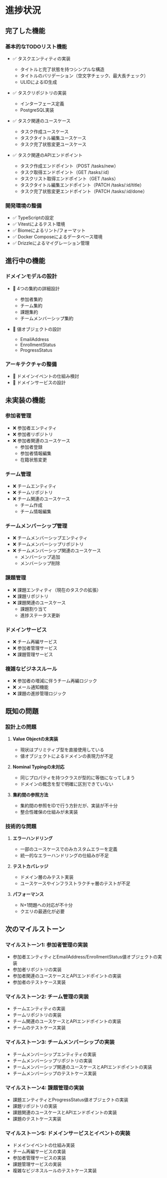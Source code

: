 # 進捗状況

## 完了した機能

### 基本的なTODOリスト機能
- ✅ タスクエンティティの実装
  - タイトルと完了状態を持つシンプルな構造
  - タイトルのバリデーション（空文字チェック、最大長チェック）
  - ULIDによるID生成

- ✅ タスクリポジトリの実装
  - インターフェース定義
  - PostgreSQL実装

- ✅ タスク関連のユースケース
  - タスク作成ユースケース
  - タスクタイトル編集ユースケース
  - タスク完了状態変更ユースケース

- ✅ タスク関連のAPIエンドポイント
  - タスク作成エンドポイント（POST /tasks/new）
  - タスク取得エンドポイント（GET /tasks/:id）
  - タスクリスト取得エンドポイント（GET /tasks）
  - タスクタイトル編集エンドポイント（PATCH /tasks/:id/title）
  - タスク完了状態変更エンドポイント（PATCH /tasks/:id/done）

### 開発環境の整備
- ✅ TypeScriptの設定
- ✅ Vitestによるテスト環境
- ✅ Biomeによるリント/フォーマット
- ✅ Docker Composeによるデータベース環境
- ✅ Drizzleによるマイグレーション管理

## 進行中の機能

### ドメインモデルの設計
- 🔄 4つの集約の詳細設計
  - 参加者集約
  - チーム集約
  - 課題集約
  - チームメンバーシップ集約

- 🔄 値オブジェクトの設計
  - EmailAddress
  - EnrollmentStatus
  - ProgressStatus

### アーキテクチャの整備
- 🔄 ドメインイベントの仕組み検討
- 🔄 ドメインサービスの設計

## 未実装の機能

### 参加者管理
- ❌ 参加者エンティティ
- ❌ 参加者リポジトリ
- ❌ 参加者関連のユースケース
  - 参加者登録
  - 参加者情報編集
  - 在籍状態変更

### チーム管理
- ❌ チームエンティティ
- ❌ チームリポジトリ
- ❌ チーム関連のユースケース
  - チーム作成
  - チーム情報編集

### チームメンバーシップ管理
- ❌ チームメンバーシップエンティティ
- ❌ チームメンバーシップリポジトリ
- ❌ チームメンバーシップ関連のユースケース
  - メンバーシップ追加
  - メンバーシップ削除

### 課題管理
- ❌ 課題エンティティ（現在のタスクの拡張）
- ❌ 課題リポジトリ
- ❌ 課題関連のユースケース
  - 課題割り当て
  - 進捗ステータス更新

### ドメインサービス
- ❌ チーム再編サービス
- ❌ 参加者管理サービス
- ❌ 課題管理サービス

### 複雑なビジネスルール
- ❌ 参加者の増減に伴うチーム再編ロジック
- ❌ メール通知機能
- ❌ 課題の進捗管理ロジック

## 既知の問題

### 設計上の問題
1. **Value Objectの未実装**
   - 現状はプリミティブ型を直接使用している
   - 値オブジェクトによるドメインの表現力が不足

2. **Nominal Typingの未対応**
   - 同じプロパティを持つクラスが型的に等価になってしまう
   - ドメインの概念を型で明確に区別できていない

3. **集約間の参照方法**
   - 集約間の参照をIDで行う方針だが、実装が不十分
   - 整合性確保の仕組みが未実装

### 技術的な問題
1. **エラーハンドリング**
   - 一部のユースケースでのみカスタムエラーを定義
   - 統一的なエラーハンドリングの仕組みが不足

2. **テストカバレッジ**
   - ドメイン層のみテスト実装
   - ユースケースやインフラストラクチャ層のテストが不足

3. **パフォーマンス**
   - N+1問題への対応が不十分
   - クエリの最適化が必要

## 次のマイルストーン

### マイルストーン1: 参加者管理の実装
- 参加者エンティティとEmailAddress/EnrollmentStatus値オブジェクトの実装
- 参加者リポジトリの実装
- 参加者関連のユースケースとAPIエンドポイントの実装
- 参加者のテストケース実装

### マイルストーン2: チーム管理の実装
- チームエンティティの実装
- チームリポジトリの実装
- チーム関連のユースケースとAPIエンドポイントの実装
- チームのテストケース実装

### マイルストーン3: チームメンバーシップの実装
- チームメンバーシップエンティティの実装
- チームメンバーシップリポジトリの実装
- チームメンバーシップ関連のユースケースとAPIエンドポイントの実装
- チームメンバーシップのテストケース実装

### マイルストーン4: 課題管理の実装
- 課題エンティティとProgressStatus値オブジェクトの実装
- 課題リポジトリの実装
- 課題関連のユースケースとAPIエンドポイントの実装
- 課題のテストケース実装

### マイルストーン5: ドメインサービスとイベントの実装
- ドメインイベントの仕組み実装
- チーム再編サービスの実装
- 参加者管理サービスの実装
- 課題管理サービスの実装
- 複雑なビジネスルールのテストケース実装
